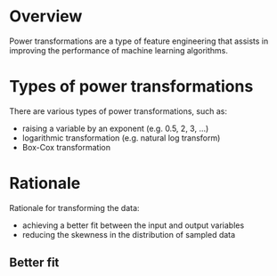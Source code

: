 # Overview
Power transformations are a type of feature engineering that assists in improving the performance of machine learning algorithms.

# Types of power transformations
There are various types of power transformations, such as:
- raising a variable by an exponent (e.g. 0.5, 2, 3, ...)
- logarithmic transformation (e.g. natural log transform)
- Box-Cox transformation

# Rationale
Rationale for transforming the data:
- achieving a better fit between the input and output variables
- reducing the skewness in the distribution of sampled data

## Better fit
